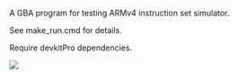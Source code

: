 A GBA program for testing ARMv4 instruction set simulator.

See make_run.cmd for details.

Require devkitPro dependencies.

![](https://raw.githubusercontent.com/toshirodesu/gba_armv4t_instruction_verification/main/doc/screenshot.png)
